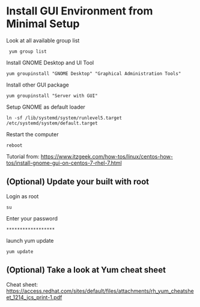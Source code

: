 # Install GUI Environment from Minimal Setup

Look at all available group list

     yum group list

Install GNOME Desktop and UI Tool

    yum groupinstall "GNOME Desktop" "Graphical Administration Tools"

Install other GUI package

    yum groupinstall "Server with GUI"

Setup GNOME as default loader

    ln -sf /lib/systemd/system/runlevel5.target /etc/systemd/system/default.target

Restart the computer

    reboot

Tutorial from: https://www.itzgeek.com/how-tos/linux/centos-how-tos/install-gnome-gui-on-centos-7-rhel-7.html

## (Optional) Update your built with root
Login as root

    su

Enter your password

    ******************
launch yum update

    yum update

## (Optional) Take a look at Yum cheat sheet


Cheat sheet: https://access.redhat.com/sites/default/files/attachments/rh_yum_cheatsheet_1214_jcs_print-1.pdf


